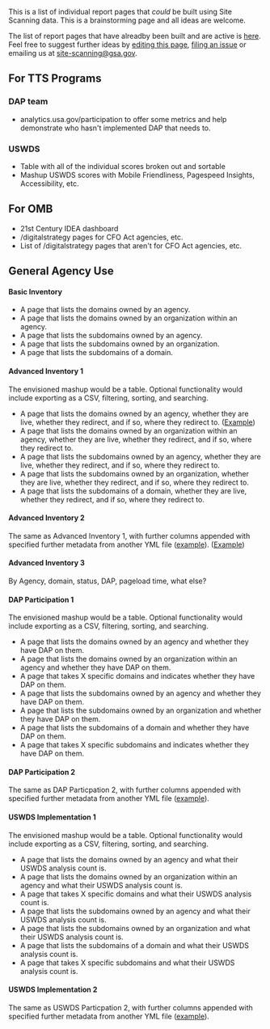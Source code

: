 This is a list of individual report pages that _could_ be built using Site Scanning data.  This is a brainstorming page and all ideas are welcome.  

The list of report pages that have alreadby been built and are active is [here](https://github.com/18F/site-scanning-documentation/tree/master/presentation-layers#active).  Feel free to suggest further ideas by [editing this page](https://github.com/18F/site-scanning-documentation/edit/master/presentation-layers/candidate-report-pages.md), [filing an issue](https://github.com/18F/site-scanning/issues) or emailing us at site-scanning@gsa.gov.  




## For TTS Programs

### DAP team
* analytics.usa.gov/participation to offer some metrics and help demonstrate who hasn't implemented DAP that needs to.  

### USWDS

* Table with all of the individual scores broken out and sortable
* Mashup USWDS scores with Mobile Friendliness, Pagespeed Insights, Accessibility, etc. 


## For OMB

* 21st Century IDEA dashboard
* /digitalstrategy pages for CFO Act agencies, etc.
* List of /digitalstrategy pages that aren't for CFO Act agencies, etc.




## General Agency Use

#### Basic Inventory 
* A page that lists the domains owned by an agency.  
* A page that lists the domains owned by an organization within an agency.  
* A page that lists the subdomains owned by an agency.  
* A page that lists the subdomains owned by an organization.  
* A page that lists the subdomains of a domain.  

#### Advanced Inventory 1

The envisioned mashup would be a table.  Optional functionality would include exporting as a CSV, filtering, sorting, and searching.  

* A page that lists the domains owned by an agency, whether they are live, whether they redirect, and if so, where they redirect to. ([Example](https://github.com/18F/site-scanning-documentation/blob/master/presentation-layers/wireframes/agency-domains-advanced-inventory-1.md))
* A page that lists the domains owned by an organization within an agency, whether they are live, whether they redirect, and if so, where they redirect to.  
* A page that lists the subdomains owned by an agency, whether they are live, whether they redirect, and if so, where they redirect to.  
* A page that lists the subdomains owned by an organization, whether they are live, whether they redirect, and if so, where they redirect to.  
* A page that lists the subdomains of a domain, whether they are live, whether they redirect, and if so, where they redirect to.  

#### Advanced Inventory 2

The same as Advanced Inventory 1, with further columns appended with specified further metadata from another YML file ([example](https://github.com/GSA/machine-readable-TTS/blob/master/data/websites.yml)).  ([Example](https://github.com/18F/site-scanning-documentation/blob/master/presentation-layers/wireframes/agency-domains-advanced-inventory-2.md))

#### Advanced Inventory 3 

By Agency, domain, status, DAP, pageload time, what else? 


#### DAP Participation 1

The envisioned mashup would be a table.  Optional functionality would include exporting as a CSV, filtering, sorting, and searching.  

* A page that lists the domains owned by an agency and whether they have DAP on them.   
* A page that lists the domains owned by an organization within an agency and whether they have DAP on them.  
* A page that takes X specific domains and indicates whether they have DAP on them.  
* A page that lists the subdomains owned by an agency and whether they have DAP on them.  
* A page that lists the subdomains owned by an organization and whether they have DAP on them.  
* A page that lists the subdomains of a domain and whether they have DAP on them.  
* A page that takes X specific subdomains and indicates whether they have DAP on them.  

#### DAP Participation 2

The same as DAP Particpation 2, with further columns appended with specified further metadata from another YML file ([example](https://github.com/GSA/machine-readable-TTS/blob/master/data/websites.yml)). 


#### USWDS Implementation 1

The envisioned mashup would be a table.  Optional functionality would include exporting as a CSV, filtering, sorting, and searching.  

* A page that lists the domains owned by an agency and what their USWDS analysis count is.   
* A page that lists the domains owned by an organization within an agency and what their USWDS analysis count is.  
* A page that takes X specific domains and what their USWDS analysis count is.  
* A page that lists the subdomains owned by an agency and what their USWDS analysis count is.  
* A page that lists the subdomains owned by an organization and what their USWDS analysis count is.  
* A page that lists the subdomains of a domain and what their USWDS analysis count is.  
* A page that takes X specific subdomains and what their USWDS analysis count is.  

#### USWDS Implementation 2

The same as USWDS Particpation 2, with further columns appended with specified further metadata from another YML file ([example](https://github.com/GSA/machine-readable-TTS/blob/master/data/websites.yml)). 
